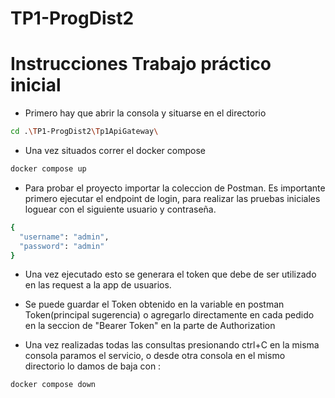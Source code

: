 # TP1-ProgDist2

# Instrucciones Trabajo práctico inicial

- Primero hay que abrir la consola y situarse en el directorio

```bash
cd .\TP1-ProgDist2\Tp1ApiGateway\
```

- Una vez situados correr el docker compose

```bash
docker compose up
```

- Para probar el proyecto importar la coleccion de Postman.
Es importante primero ejecutar el endpoint de login, para realizar las pruebas iniciales loguear con el siguiente usuario y contraseña.

```bash
{
  "username": "admin",
  "password": "admin"
}
```
- Una vez ejecutado esto se generara el token que debe de ser utilizado en las request a la app de usuarios.
- Se puede guardar el Token obtenido en la variable en postman Token(principal sugerencia) o agregarlo directamente en cada pedido en la seccion de "Bearer Token" en la parte de Authorization

- Una vez realizadas todas las consultas presionando ctrl+C en la misma consola paramos el servicio, o desde otra consola en el mismo directorio lo damos de baja con :

```bash
docker compose down
```

